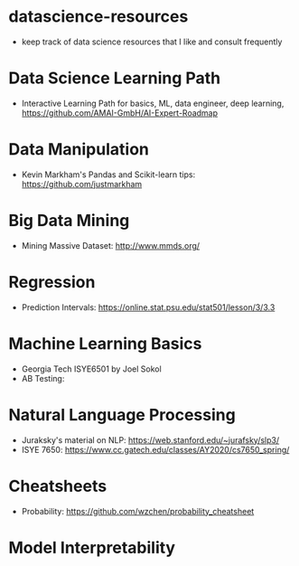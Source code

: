 # datascience-resources
- keep track of data science resources that I like and consult frequently

# Data Science Learning Path
- Interactive Learning Path for basics, ML, data engineer, deep learning, https://github.com/AMAI-GmbH/AI-Expert-Roadmap

# Data Manipulation
- Kevin Markham's Pandas and Scikit-learn tips: https://github.com/justmarkham

# Big Data Mining
- Mining Massive Dataset: http://www.mmds.org/

# Regression
- Prediction Intervals: https://online.stat.psu.edu/stat501/lesson/3/3.3

# Machine Learning Basics
- Georgia Tech ISYE6501 by Joel Sokol 
- AB Testing:

# Natural Language Processing
- Juraksky's material on NLP: https://web.stanford.edu/~jurafsky/slp3/ 
- ISYE 7650: https://www.cc.gatech.edu/classes/AY2020/cs7650_spring/

# Cheatsheets
- Probability: https://github.com/wzchen/probability_cheatsheet

# Model Interpretability
